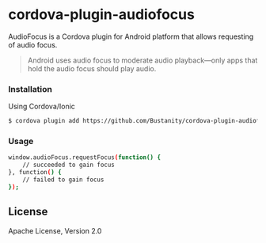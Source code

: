 # cordova-plugin-audiofocus
AudioFocus is a Cordova plugin for Android platform that allows requesting of audio focus.
> Android uses audio focus to moderate audio playback—only apps that hold the audio focus should play audio.

### Installation
Using Cordova/Ionic

```sh
$ cordova plugin add https://github.com/Bustanity/cordova-plugin-audiofocus.git
```

### Usage
```sh
window.audioFocus.requestFocus(function() {
    // succeeded to gain focus
}, function() {
    // failed to gain focus
});
```

License
----
Apache License, Version 2.0
